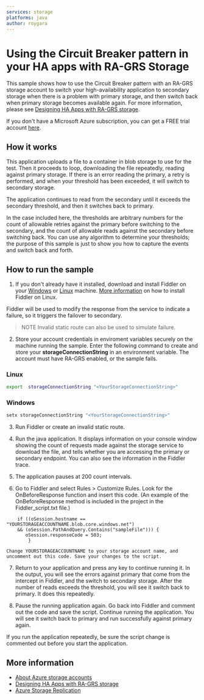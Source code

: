 ```yaml
---
services: storage
platforms: java
author: roygara
---
```


# Using the Circuit Breaker pattern in your HA apps with RA-GRS Storage
This sample shows how to use the Circuit Breaker pattern with an RA-GRS storage account to switch your high-availability application to secondary storage when there is a problem with primary storage, and then switch back when primary storage becomes available again. For more information, please see [Designing HA Apps with RA-GRS storage](https://docs.microsoft.com/azure/storage/common/storage-designing-ha-apps-with-ragrs).

If you don't have a Microsoft Azure subscription, you can get a FREE trial account <a href="http://go.microsoft.com/fwlink/?LinkId=330212">here</a>.

## How it works

This application uploads a file to a container in blob storage to use for the test. Then it proceeds to loop, downloading the file repeatedly, reading against primary storage. If there is an error reading the primary, a retry is performed, and when your threshold has been exceeded, it will switch to secondary storage. 

The application continues to read from the secondary until it exceeds the secondary threshold, and then it switches back to primary. 

In the case included here, the thresholds are arbitrary numbers for the count of allowable retries against the primary before switching to the secondary, and the count of allowable reads against the secondary before switching back. You can use any algorithm to determine your thresholds; the purpose of this sample is just to show you how to capture the events and switch back and forth. 

## How to run the sample

1.  If you don't already have it installed, download and install Fiddler on your [Windows](https://www.telerik.com/download/fiddler) or [Linux](http://telerik-fiddler.s3.amazonaws.com/fiddler/fiddler-linux.zip) machine. [More information](https://www.telerik.com/blogs/fiddler-for-linux-beta-is-here) on how to install Fiddler on Linux. 
 
Fiddler will be used to modify the response from the service to indicate a failure, so it triggers the failover to secondary.

>NOTE
>Invalid static route can also be used to simulate failure. 
>
>

2. Store your account credentials in enviroment variables securely on the machine running the sample. Enter the following command to create and store your **storageConnectionString** in an environment variable.
The account must have RA-GRS enabled, or the sample fails. 

### Linux 
```bash
export  storageConnectionString "<YourStorageConnectionString>"
```
### Windows 
```cmd
setx storageConnectionString "<YourStorageConnectionString>"
```

3. Run Fiddler or create an invalid static route. 

4. Run the java application. It displays information on your console window showing the count of requests made against the storage service to download the file, and tells whether you are accessing the primary or secondary endpoint. You can also see the information in the Fiddler trace. 

5. The application pauses at 200 count intervals.

6. Go to Fiddler and select Rules > Customize Rules. Look for the OnBeforeResponse function and insert this code. (An example of the OnBeforeResponse method is included in the project in the Fiddler_script.txt file.)
```
	if ((oSession.hostname == "YOURSTORAGEACCOUNTNAME.blob.core.windows.net") 
	&& (oSession.PathAndQuery.Contains("sampleFile"))) {
	   oSession.responseCode = 503;  
        }
```
	Change YOURSTORAGEACCOUNTNAME to your storage account name, and uncomment out this code. Save your changes to the script. 

7. Return to your application and press any key to continue running it. In the output, you will see the errors against primary that come from the intercept in Fiddler, and the switch to secondary storage. After the number of reads exceeds the threshold, you will see it switch back to primary. It does this repeatedly. 

8. Pause the running application again. Go back into Fiddler and comment out the code and save the script. Continue running the application. You will see it switch back to primary and run successfully against primary again.

If you run the application repeatedly, be sure the script change is commented out before you start the application. 


## More information
- [About Azure storage accounts](https://docs.microsoft.com/azure/storage/storage-create-storage-account)
- [Designing HA Apps with RA-GRS storage](https://docs.microsoft.com/azure/storage/common/storage-designing-ha-apps-with-ragrs)
- [Azure Storage Replication](https://docs.microsoft.com/azure/storage/storage-redundancy)